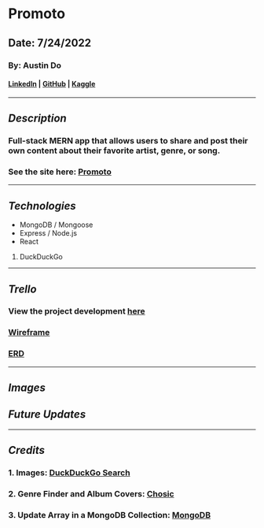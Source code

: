# Promoto

## Date: 7/24/2022

### By: Austin Do

#### **[LinkedIn](https://www.linkedin.com/in/austin-do/) | [GitHub](https://github.com/austinndo) | [Kaggle](https://www.kaggle.com/austindo)**

---

## **_Description_**

### Full-stack MERN app that allows users to share and post their own content about their favorite artist, genre, or song.

### See the site here: [Promoto](https://mighty-dusk-67064.herokuapp.com/)

---

## **_Technologies_**

- MongoDB / Mongoose
- Express / Node.js
- React

1. DuckDuckGo

---

## **_Trello_**

### View the project development [here](https://trello.com/invite/b/C5WnHRWw/0e369414cd57d38893995b2877c4b12e/promoto)

### [Wireframe](https://wireframe.cc/Hyra9u)

### [ERD](https://drive.google.com/file/d/1GZttuTBhEKmNavor16SxlhXQMraRVypQ/view?usp=sharing)

---

## **_Images_**

## **_Future Updates_**

---

## **_Credits_**

### 1. Images: [DuckDuckGo Search](https://duckduckgo.com/)

### 2. Genre Finder and Album Covers: [Chosic](https://www.chosic.com/music-genre-finder/)

### 3. Update Array in a MongoDB Collection: [MongoDB](https://www.mongodb.com/docs/v4.2/reference/operator/update/push/)

